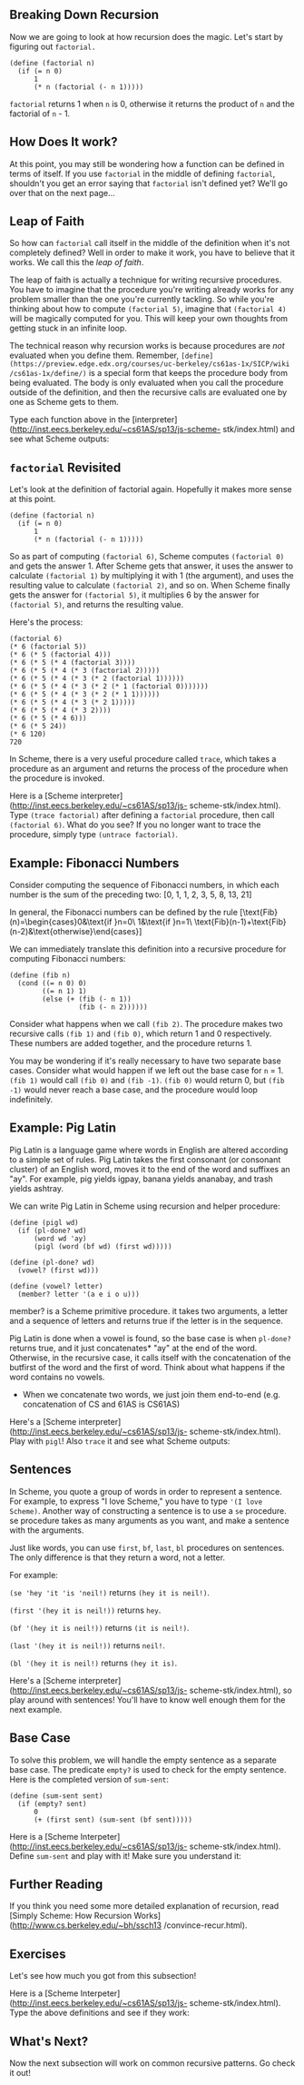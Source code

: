 ## Breaking Down Recursion

Now we are going to look at how recursion does the magic. Let's start by
figuring out `factorial.`

    
    (define (factorial n)
      (if (= n 0)
          1
          (* n (factorial (- n 1)))))

`factorial` returns 1 when `n` is 0, otherwise it returns the product of `n`
and the factorial of `n` - 1.

## How Does It work?

At this point, you may still be wondering how a function can be defined in
terms of itself. If you use `factorial` in the middle of defining `factorial`,
shouldn't you get an error saying that `factorial` isn't defined yet? We'll go
over that on the next page...

## Leap of Faith

So how can `factorial` call itself in the middle of the definition when it's
not completely defined? Well in order to make it work, you have to believe
that it works. We call this the _leap of faith_.

The leap of faith is actually a technique for writing recursive procedures.
You have to imagine that the procedure you're writing already works for any
problem smaller than the one you're currently tackling. So while you're
thinking about how to compute `(factorial 5)`, imagine that `(factorial 4)`
will be magically computed for you. This will keep your own thoughts from
getting stuck in an infinite loop.

The technical reason why recursion works is because procedures are _not_
evaluated when you define them. Remember,
`[define](https://preview.edge.edx.org/courses/uc-berkeley/cs61as-1x/SICP/wiki
/cs61as-1x/define/)` is a special form that keeps the procedure body from
being evaluated. The body is only evaluated when you call the procedure
outside of the definition, and then the recursive calls are evaluated one by
one as Scheme gets to them.

Type each function above in the
[interpreter](http://inst.eecs.berkeley.edu/~cs61AS/sp13/js-scheme-
stk/index.html) and see what Scheme outputs:

## `factorial` Revisited

Let's look at the definition of factorial again. Hopefully it makes more sense
at this point.

    (define (factorial n)
      (if (= n 0)
          1
          (* n (factorial (- n 1)))))

So as part of computing `(factorial 6)`, Scheme computes `(factorial 0)` and
gets the answer 1. After Scheme gets that answer, it uses the answer to
calculate `(factorial 1)` by multiplying it with 1 (the argument), and uses
the resulting value to calculate `(factorial 2)`, and so on. When Scheme
finally gets the answer for `(factorial 5)`, it multiplies 6 by the answer for
`(factorial 5)`, and returns the resulting value.

Here's the process:

    
    (factorial 6)
    (* 6 (factorial 5))
    (* 6 (* 5 (factorial 4)))
    (* 6 (* 5 (* 4 (factorial 3))))
    (* 6 (* 5 (* 4 (* 3 (factorial 2)))))
    (* 6 (* 5 (* 4 (* 3 (* 2 (factorial 1))))))
    (* 6 (* 5 (* 4 (* 3 (* 2 (* 1 (factorial 0)))))))
    (* 6 (* 5 (* 4 (* 3 (* 2 (* 1 1))))))
    (* 6 (* 5 (* 4 (* 3 (* 2 1)))))
    (* 6 (* 5 (* 4 (* 3 2))))
    (* 6 (* 5 (* 4 6)))
    (* 6 (* 5 24))
    (* 6 120)
    720
    

In Scheme, there is a very useful procedure called `trace`, which takes a
procedure as an argument and returns the process of the procedure when the
procedure is invoked.

Here is a [Scheme interpreter](http://inst.eecs.berkeley.edu/~cs61AS/sp13/js-
scheme-stk/index.html). Type `(trace factorial)` after defining a `factorial`
procedure, then call `(factorial 6)`. What do you see? If you no longer want
to trace the procedure, simply type `(untrace factorial)`.

## Example: Fibonacci Numbers

Consider computing the sequence of Fibonacci numbers, in which each number is
the sum of the preceding two: \[0, 1, 1, 2, 3, 5, 8, 13, 21\]

In general, the Fibonacci numbers can be defined by the rule
\[\text{Fib}(n)=\begin{cases}0&\text{if }n=0\\ 1&\text{if }n=1\\
\text{Fib}(n-1)+\text{Fib}(n-2)&\text{otherwise}\end{cases}\]

We can immediately translate this definition into a recursive procedure for
computing Fibonacci numbers:

    
    (define (fib n)
      (cond ((= n 0) 0)
            ((= n 1) 1)
            (else (+ (fib (- n 1))
                     (fib (- n 2))))))

Consider what happens when we call `(fib 2)`. The procedure makes two
recursive calls `(fib 1)` and `(fib 0)`, which return 1 and 0 respectively.
These numbers are added together, and the procedure returns 1.

You may be wondering if it's really necessary to have two separate base cases.
Consider what would happen if we left out the base case for `n` = 1. `(fib 1)`
would call `(fib 0)` and `(fib -1)`. `(fib 0)` would return 0, but `(fib -1)`
would never reach a base case, and the procedure would loop indefinitely.

## Example: Pig Latin

Pig Latin is a language game where words in English are altered according to a
simple set of rules. Pig Latin takes the first consonant (or consonant
cluster) of an English word, moves it to the end of the word and suffixes an
"ay". For example, pig yields igpay, banana yields ananabay, and trash yields
ashtray.

We can write Pig Latin in Scheme using recursion and helper procedure:

    (define (pigl wd)
      (if (pl-done? wd)
          (word wd 'ay)
          (pigl (word (bf wd) (first wd)))))

    (define (pl-done? wd)
      (vowel? (first wd)))

    (define (vowel? letter)
      (member? letter '(a e i o u)))

member? is a Scheme primitive procedure. it takes two arguments, a letter and
a sequence of letters and returns true if the letter is in the sequence.

Pig Latin is done when a vowel is found, so the base case is when `pl-done?`
returns true, and it just concatenates* "ay" at the end of the word.
Otherwise, in the recursive case, it calls itself with the concatenation of
the butfirst of the word and the first of word.  Think about what happens if
the word contains no vowels.

* When we concatenate two words, we just join them end-to-end (e.g. concatenation of CS and 61AS is CS61AS)

Here's a [Scheme interpreter](http://inst.eecs.berkeley.edu/~cs61AS/sp13/js-
scheme-stk/index.html). Play with `pigl`! Also `trace` it and see what Scheme
outputs:

## Sentences

In Scheme, you quote a group of words in order to represent a sentence. For
example, to express "I love Scheme," you have to type `'(I love Scheme)`.
Another way of constructing a sentence is to use a `se` procedure. se
procedure takes as many arguments as you want, and make a sentence with the
arguments.

Just like words, you can use `first`, `bf`, `last`, `bl` procedures on
sentences. The only difference is that they return a word, not a letter.

For example:

`(se 'hey 'it 'is 'neil!)` returns `(hey it is neil!)`.

`(first '(hey it is neil!))` returns `hey`.

`(bf '(hey it is neil!))` returns `(it is neil!)`.

`(last '(hey it is neil!))` returns `neil!`.

`(bl '(hey it is neil!)` returns `(hey it is)`.

Here's a [Scheme interpreter](http://inst.eecs.berkeley.edu/~cs61AS/sp13/js-
scheme-stk/index.html), so play around with sentences! You'll have to know
well enough them for the next example.

## Base Case

To solve this problem, we will handle the empty sentence as a separate base
case. The predicate `empty?` is used to check for the empty sentence. Here is
the completed version of `sum-sent`:

    
    (define (sum-sent sent)
      (if (empty? sent)
          0
          (+ (first sent) (sum-sent (bf sent)))))

Here is a [Scheme Interpeter](http://inst.eecs.berkeley.edu/~cs61AS/sp13/js-
scheme-stk/index.html). Define `sum-sent` and play with it! Make sure you
understand it:

## Further Reading

If you think you need some more detailed explanation of recursion, read
[Simply Scheme: How Recursion Works](http://www.cs.berkeley.edu/~bh/ssch13
/convince-recur.html).

## Exercises

Let's see how much you got from this subsection!

Here is a [Scheme Interpeter](http://inst.eecs.berkeley.edu/~cs61AS/sp13/js-
scheme-stk/index.html). Type the above definitions and see if they work:

## What's Next?

Now the next subsection will work on common recursive patterns. Go check it
out!

